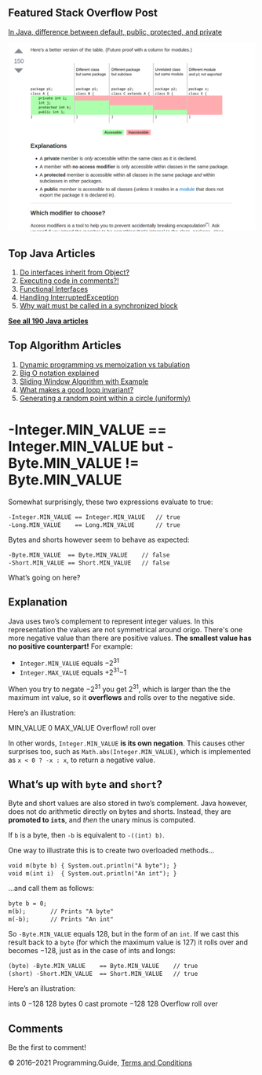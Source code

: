 <span class="underline"></span>

<span class="underline"></span>

Featured Stack Overflow Post
----------------------------

[In Java, difference between default, public, protected, and private](https://stackoverflow.com/a/33627846/276052)  
  
[<img src="../images/so-featured-33627846.png" alt="StackOverflow screenshot thumbnail" class="screenshot" />](https://stackoverflow.com/a/33627846/276052)

<span class="underline"></span>

Top Java Articles
-----------------

1.  [Do interfaces inherit from Object?](do-interfaces-inherit-from-object.html)
2.  [Executing code in comments?!](executing-code-in-comments.html)
3.  [Functional Interfaces](functional-interfaces.html)
4.  [Handling InterruptedException](handling-interrupted-exceptions.html)
5.  [Why wait must be called in a synchronized block](why-wait-must-be-in-synchronized.html)

[**See all 190 Java articles**](index.html)

Top Algorithm Articles
----------------------

1.  [Dynamic programming vs memoization vs tabulation](../dynamic-programming-vs-memoization-vs-tabulation.html)
2.  [Big O notation explained](../big-o-notation-explained.html)
3.  [Sliding Window Algorithm with Example](../sliding-window-example.html)
4.  [What makes a good loop invariant?](../what-makes-a-good-loop-invariant.html)
5.  [Generating a random point within a circle (uniformly)](../random-point-within-circle.html)

-Integer.MIN\_VALUE == Integer.MIN\_VALUE but -Byte.MIN\_VALUE != Byte.MIN\_VALUE
=================================================================================

Somewhat surprisingly, these two expressions evaluate to true:

    -Integer.MIN_VALUE == Integer.MIN_VALUE   // true
    -Long.MIN_VALUE    == Long.MIN_VALUE      // true

Bytes and shorts however seem to behave as expected:

    -Byte.MIN_VALUE  == Byte.MIN_VALUE    // false
    -Short.MIN_VALUE == Short.MIN_VALUE   // false

What’s going on here?

Explanation
-----------

Java uses two’s complement to represent integer values. In this representation the values are not symmetrical around origo. There's one more negative value than there are positive values. **The smallest value has no positive counterpart!** For example:

-   `Integer.MIN_VALUE` equals −2<sup>31</sup>
-   `Integer.MAX_VALUE` equals +2<sup>31</sup>−1

When you try to negate −2<sup>31</sup> you get 2<sup>31</sup>, which is larger than the the maximum int value, so it **overflows** and rolls over to the negative side.

Here’s an illustration:

MIN\_VALUE 0 MAX\_VALUE Overflow! roll over

In other words, `Integer.MIN_VALUE` **is its own negation**. This causes other surprises too, such as `Math.abs(Integer.MIN_VALUE)`, which is implemented as `x < 0 ? -x : x`, to return a negative value.

What’s up with `byte` and `short`?
----------------------------------

Byte and short values are also stored in two’s complement. Java however, does not do arithmetic directly on bytes and shorts. Instead, they are **promoted to `int`s**, and *then* the unary minus is computed.

If `b` is a byte, then `-b` is equivalent to `-((int) b)`.

One way to illustrate this is to create two overloaded methods…

    void m(byte b) { System.out.println("A byte"); }
    void m(int i)  { System.out.println("An int"); }

…and call them as follows:

    byte b = 0;
    m(b);       // Prints "A byte"
    m(-b);      // Prints "An int"

So `-Byte.MIN_VALUE` equals 128, but in the form of an `int`. If we cast this result back to a `byte` (for which the maximum value is 127) it rolls over and becomes −128, just as in the case of ints and longs:

    (byte) -Byte.MIN_VALUE    == Byte.MIN_VALUE    // true
    (short) -Short.MIN_VALUE  == Short.MIN_VALUE   // true

Here’s an illustration:

ints 0 −128 128 bytes 0 cast promote −128 128 Overflow roll over

Comments
--------

Be the first to comment!

© 2016–2021 Programming.Guide, [Terms and Conditions](../terms-and-conditions.html)
